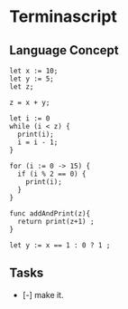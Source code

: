 # Terminascript

## Language Concept
```
let x := 10;
let y := 5;
let z;

z = x + y;

let i := 0
while (i < z) {
  print(i);
  i = i - 1;
}

for (i := 0 -> 15) {
  if (i % 2 == 0) {
    print(i);
  }
}

func addAndPrint(z){
  return print(z+1) ;
}

let y := x == 1 : 0 ? 1 ;
```
## Tasks
- [-] make it.
